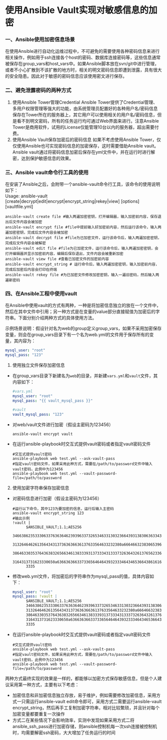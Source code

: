 使用Ansible Vault实现对敏感信息的加密
===

### 一、Ansible使用加密信息场景

在使用Ansible进行自动化运维过程中，不可避免的需要使用各种密码信息来进行相关操作，例如用于ssh连接各个host的密码、数据库连接密码等，这些信息通常被保存在group_vars和host_vars中。如果Ansible脚本放在svn/git中进行管理，或者不小心扩散到不该扩散的地方时，相关的明文密码信息即遭到泄露，具有很大的安全隐患。因此对于敏感的密码信息应该使用密文进行保存。

### 二、避免泄露密码的两种方式

1. 使用Ansible Tower管理Credential
    Ansible Tower提供了Credential管理、多用户权限管理等强大的功能，由系统管理员配置好的各种用户名/密码信息保存在Tower所在的服务器上，其它用户可以使用相关的用户名/密码信息，但是看不到明文密码，所有的任务运行均可通过Web界面来进行。注意Ansible Tower是商用软件，试用的License仅能管理10台以内的服务器，超出需要付费。
2. 使用Ansible Vault保存加密后的密码信息
    如果不考虑使用Ansible Tower，仅仅使用Ansible也可实现密码信息的加密保存，这时需要借助Ansible vault。Ansible vault通过将密码信息加密后保存在yml文件中，并在运行时进行解密，达到保护敏感信息的效果。

### 三、Ansible vault命令行工具的使用

在安装了Ansible之后，会附带一个ansible-vault命令行工具，该命令的使用说明如下：<br>
Usage: ansible-vault [create|decrypt|edit|encrypt|encrypt_string|rekey|view] [options] [vaultfile.yml]
```
ansible-vault create file #输入两遍加密密钥，打开编辑器，输入加密前内容，保存退出后文件内容会被加密
ansible-vault encrypt file #file中提前输入好加密前内容，然后运行该命令，输入两遍加密密钥，完成后文件内容会被加密
ansible-vault decrypt file #file为已加密文件，运行该命令后，输入两遍加密密钥，完成后文件内容会被解密
ansible-vault edit file #file为已加密文件，运行该命令后，输入两遍加密密钥，会打开编辑器并显示加密前内容，编辑后保存退出，文件内容会被重新加密
ansible-vault view file #查看已加密文件的加密前内容
ansible-vault encrypt_string # 运行命令后，输入两遍加密密钥，输入加密前内容，完成后加密后内容会打印在终端
ansible-vault rekey file #为已加密文件修改加密密钥，输入一遍旧密码，然后输入两遍新密码
```

### 四、在Ansible工程中使用vault

在Ansible中使用vault的方式有两种，一种是将加密信息独立的放在一个文件中，然后在其中文件中引用；另一种方式是在变量的value部分直接赋值为加密后的字符串。下面分别介绍两种方式的具体使用方法。

示例场景说明：假设针对名为web的group定义group_vars，如果不采用加密保存变量，则会在group_vars目录下有一个名为web.yml的文件用于保存所有的变量，其内容为：
```yaml
mysql_user: "root"
mysql_pass: "123"
```
1. 使用独立文件保存加密信息
* 在group_vars目录下新建名为`web`的目录，并新建`vars.yml`和`vault`文件，其内容如下：
    ```yml
    #vars.yml
    mysql_user: "root"
    mysql_pass: "{{ vault_mysql_pass }}"

    #vault
    vault_mysql_pass: "123"
    ```
* 对web/vault文件进行加密（假设主密码为123456）
    ```shell
    ansible-vault encrypt vault
    ```
* 在运行ansible-playbook时交互式提供vault密码或者指定vault密码文件
    ```shell
    #交互式提供vault密码
    ansible-playbook web test.yml --ask-vault-pass
    #指定vault密码文件，如果采用此种方式，需要在/path/to/password文件中输入vault密码，此例中为123456
    ansible-playbook web test.yml --vault-password-file=/path/to/password
    ```

2. 使用加密字符串保存加密信息
* 对密码信息进行加密（假设主密码为123456）
    ```shell
    #运行以下命令，其中123为要加密的信息，运行后输入主密码
    ansible-vault encrypt_string 123
    #输出示例
    !vault |
          $ANSIBLE_VAULT;1.1;AES256
          34663862353330633763636462393963373265346331303236643931383063633438353761643338
          3132646462613564343137363636636137633564633232380a666466323830653963313266343233
          38646330353764363832656634613833393137333431333732636432613765623364363936623164
          3164313731623330650a636636366337336564646439323334643465366438616162343064646534
          3335
    ```
* 修改web.yml文件，将加密后的字符串作为mysql_pass的值，具体内容如下：
    ```yml
    mysql_user: "root"
    mysql_pass: !vault |
          $ANSIBLE_VAULT;1.1;AES256
          34663862353330633763636462393963373265346331303236643931383063633438353761643338
          3132646462613564343137363636636137633564633232380a666466323830653963313266343233
          38646330353764363832656634613833393137333431333732636432613765623364363936623164
          3164313731623330650a636636366337336564646439323334643465366438616162343064646534
          3335
    ```
* 在运行ansible-playbook时交互式提供vault密码或者指定vault密码文件
    ```shell
    #交互式提供vault密码
    ansible-playbook web test.yml --ask-vault-pass
    #指定vault密码文件，如果采用此种方式，需要在/path/to/password文件中输入vault密码，此例中为123456
    ansible-playbook web test.yml --vault-password-file=/path/to/password
    ```

两种方式最终实现的效果是一样的，都能够以加密方式保存敏感信息，但是个人建议采用第一种方式，主要有以下考虑：
* 加密信息和非加密信息独立存放，易于维护，例如需要修改加密信息，采用方式一只需运行ansible-vault edit命令即可，采用方式二需要运行ansible-vault encrypt_string，然后再手工复制加密字符串，相对比较繁琐，并且针对每个加密变量都要重复一次操作
* 方式二在某些情况下会影响效率，实测中发现如果采用方式二将ansible_ssh_pass进行加密存储，则ansible控制机每一次ssh连接被控制机时，均需要解密ssh密码，大大增加了任务运行的时间
